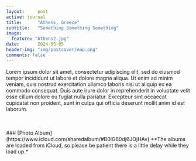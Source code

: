 ```yaml
---
layout:     post
active: journal
title:      "Athens, Greece"
subtitle:   "Something Something Something"
image:
  feature: "Athens2.jpg"
date:       2024-05-05
header-img: "img/postcover/map.png"
comments: false
---
```


Lorem ipsum dolor sit amet, consectetur adipiscing elit, sed do eiusmod tempor incididunt ut labore et dolore magna aliqua. Ut enim ad minim veniam, quis nostrud exercitation ullamco laboris nisi ut aliquip ex ea commodo consequat. Duis aute irure dolor in reprehenderit in voluptate velit esse cillum dolore eu fugiat nulla pariatur. Excepteur sint occaecat cupidatat non proident, sunt in culpa qui officia deserunt mollit anim id est laborum.

<br>
<br>
### [Photo Album](https://www.icloud.com/sharedalbum/#B0lG60dj6JOjHAv)
**The albums are loaded from iCloud, so please be patient there is a little delay while they load up.*

